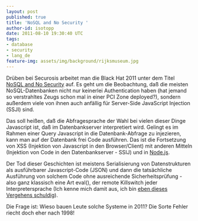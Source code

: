 ```yaml
---
layout: post
published: true
title: 'NoSQL and No Security '
author-id: isotopp
date: 2011-08-10 19:30:40 UTC
tags:
- database
- security
- lang_de
feature-img: assets/img/background/rijksmuseum.jpg
---
```

Drüben bei Securosis arbeitet man die Black Hat 2011 unter dem Titel 
[NoSQL and No Security](http://www.securosis.com/blog/nosql-and-no-security) auf.
Es geht um die Beobachtung, daß die meisten NoSQL-Datenbanken nicht nur
keinerlei Authentication haben (hat jemand so verstrahltes Zeugs schon mal
in einer PCI Zone deployed?), sondern außerdem viele von ihnen auch anfällig
für Server-Side JavaScript Injection (SSJI) sind.

Das soll heißen, daß die Abfragesprache der Wahl bei vielen dieser Dinge
Javascript ist, daß im Datenbankserver interpretiert wird. Gelingt es im
Rahmen einer Query Javascript in die Datenbank-Abfrage zu injezieren, kann
man auf der Datenbank frei Code ausführen. Das ist die Fortsetzung von XSS
(Injektion von Javascript in den Browser/Client) mit anderen Mitteln
(Injektion von Code in den Datenbankserver - SSIJ) und in
[Node.js](http://nodejs.org/).

Der Tod dieser Geschichten ist meistens Serialisierung von Datenstrukturen
als ausführbarer Javascript-Code (JSON) und dann die tatsächliche Ausführung
von solchem Code ohne ausreichende Sicherheitsprüfung - also ganz klassisch
eine Art eval(), der remote Killswitch jeder Interpretersprache (Ich kenne
mich damit aus, ich bin 
[eben dieses Vergehens schuldig](http://phplib.sourceforge.net/index.php3)).

Die Frage ist: Wieso bauen Leute solche Systeme in 2011? Die Sorte Fehler
riecht doch eher nach 1998!
